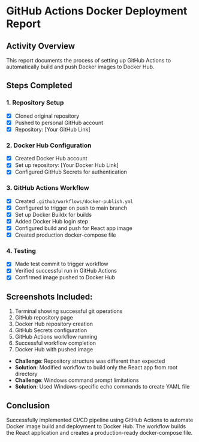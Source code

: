 # GitHub Actions Docker Deployment Report 
 
## Activity Overview 
This report documents the process of setting up GitHub Actions to automatically build and push Docker images to Docker Hub. 
 
## Steps Completed 
 
### 1. Repository Setup 
- [x] Cloned original repository 
- [x] Pushed to personal GitHub account 
- [x] Repository: [Your GitHub Link] 
 
### 2. Docker Hub Configuration 
- [x] Created Docker Hub account 
- [x] Set up repository: [Your Docker Hub Link] 
- [x] Configured GitHub Secrets for authentication 
 
### 3. GitHub Actions Workflow 
- [x] Created `.github/workflows/docker-publish.yml` 
- [x] Configured to trigger on push to main branch 
- [x] Set up Docker Buildx for builds 
- [x] Added Docker Hub login step 
- [x] Configured build and push for React app image 
- [x] Created production docker-compose file 
 
### 4. Testing 
- [x] Made test commit to trigger workflow 
- [x] Verified successful run in GitHub Actions 
- [x] Confirmed image pushed to Docker Hub 
 
## Screenshots Included: 
1. Terminal showing successful git operations 
2. GitHub repository page 
3. Docker Hub repository creation 
4. GitHub Secrets configuration 
5. GitHub Actions workflow running 
6. Successful workflow completion 
7. Docker Hub with pushed image 
 
- **Challenge**: Repository structure was different than expected 
- **Solution**: Modified workflow to build only the React app from root directory 
- **Challenge**: Windows command prompt limitations 
- **Solution**: Used Windows-specific echo commands to create YAML file 
 
## Conclusion 
Successfully implemented CI/CD pipeline using GitHub Actions to automate Docker image build and deployment to Docker Hub. The workflow builds the React application and creates a production-ready docker-compose file. 
